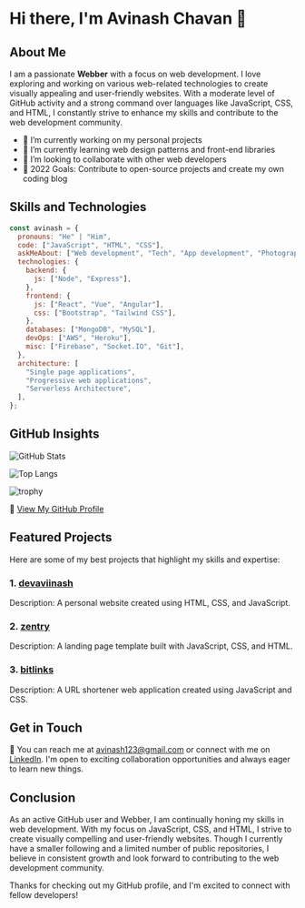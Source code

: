 # Hi there, I'm Avinash Chavan 👋

## About Me
I am a passionate **Webber** with a focus on web development. I love exploring and working on various web-related technologies to create visually appealing and user-friendly websites. With a moderate level of GitHub activity and a strong command over languages like JavaScript, CSS, and HTML, I constantly strive to enhance my skills and contribute to the web development community.

- 🔭 I’m currently working on my personal projects
- 🌱 I’m currently learning web design patterns and front-end libraries
- 👯 I’m looking to collaborate with other web developers
- 🥅 2022 Goals: Contribute to open-source projects and create my own coding blog

## Skills and Technologies

```javascript
const avinash = {
  pronouns: "He" | "Him",
  code: ["JavaScript", "HTML", "CSS"],
  askMeAbout: ["Web development", "Tech", "App development", "Photography"],
  technologies: {
    backend: {
      js: ["Node", "Express"],
    },
    frontend: {
      js: ["React", "Vue", "Angular"],
      css: ["Bootstrap", "Tailwind CSS"],
    },
    databases: ["MongoDB", "MySQL"],
    devOps: ["AWS", "Heroku"],
    misc: ["Firebase", "Socket.IO", "Git"],
  },
  architecture: [
    "Single page applications",
    "Progressive web applications",
    "Serverless Architecture",
  ],
};
```

## GitHub Insights

![GitHub Stats](https://github-readme-stats.vercel.app/api?username=devaviinash&show_icons=true&theme=radical)

<!--If you want to display most used languages-->
![Top Langs](https://github-readme-stats.vercel.app/api/top-langs/?username=devaviinash&theme=radical)

![trophy](https://github-profile-trophy.vercel.app/?username=devaviinash&theme=darkhub)

🔗 [View My GitHub Profile](https://github.com/devaviinash)

## Featured Projects

Here are some of my best projects that highlight my skills and expertise:

### 1. [devaviinash](https://github.com/devaviinash/devaviinash)

Description: A personal website created using HTML, CSS, and JavaScript.

### 2. [zentry](https://github.com/devaviinash/zentry)

Description: A landing page template built with JavaScript, CSS, and HTML.

### 3. [bitlinks](https://github.com/devaviinash/bitlinks)

Description: A URL shortener web application created using JavaScript and CSS.

## Get in Touch

💌 You can reach me at avinash123@gmail.com or connect with me on [LinkedIn](https://www.linkedin.com/in/avinash-chavan). I'm open to exciting collaboration opportunities and always eager to learn new things.

## Conclusion

As an active GitHub user and Webber, I am continually honing my skills in web development. With my focus on JavaScript, CSS, and HTML, I strive to create visually compelling and user-friendly websites. Though I currently have a smaller following and a limited number of public repositories, I believe in consistent growth and look forward to contributing to the web development community.

Thanks for checking out my GitHub profile, and I'm excited to connect with fellow developers!
